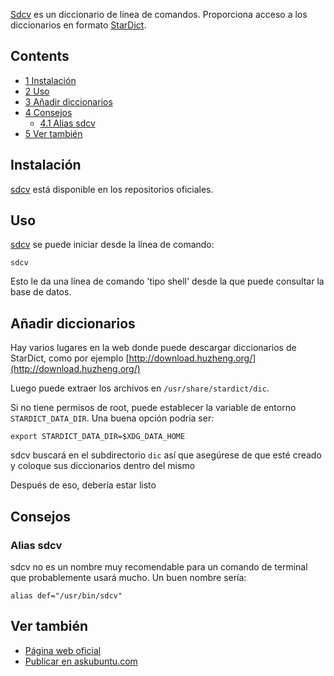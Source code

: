 [Sdcv](https://dushistov.github.io/sdcv/) es un diccionario de línea de comandos. Proporciona acceso a los diccionarios en formato [StarDict](https://en.wikipedia.org/wiki/es:StarDict "wikipedia:es:StarDict").

## Contents

*   [1 Instalación](#Instalaci.C3.B3n)
*   [2 Uso](#Uso)
*   [3 Añadir diccionarios](#A.C3.B1adir_diccionarios)
*   [4 Consejos](#Consejos)
    *   [4.1 Alias ​​sdcv](#Alias_.E2.80.8B.E2.80.8Bsdcv)
*   [5 Ver también](#Ver_tambi.C3.A9n)

## Instalación

[sdcv](https://www.archlinux.org/packages/?name=sdcv) está disponible en los repositorios oficiales.

## Uso

[sdcv](https://www.archlinux.org/packages/?name=sdcv) se puede iniciar desde la línea de comando:

```
sdcv

```

Esto le da una línea de comando 'tipo shell' desde la que puede consultar la base de datos.

## Añadir diccionarios

Hay varios lugares en la web donde puede descargar diccionarios de StarDict, como por ejemplo [http://download.huzheng.org/](http://download.huzheng.org/)

Luego puede extraer los archivos en `/usr/share/stardict/dic`.

Si no tiene permisos de root, puede establecer la variable de entorno `STARDICT_DATA_DIR`. Una buena opción podría ser:

```
export STARDICT_DATA_DIR=$XDG_DATA_HOME

```

sdcv buscará en el subdirectorio `dic` así que asegúrese de que esté creado y coloque sus diccionarios dentro del mismo

Después de eso, debería estar listo

## Consejos

### Alias ​​sdcv

sdcv no es un nombre muy recomendable para un comando de terminal que probablemente usará mucho. Un buen nombre sería:

```
alias def="/usr/bin/sdcv"

```

## Ver también

*   [Página web oficial](http://sdcv.sourceforge.net/)
*   [Publicar en askubuntu.com](https://askubuntu.com/a/191268)